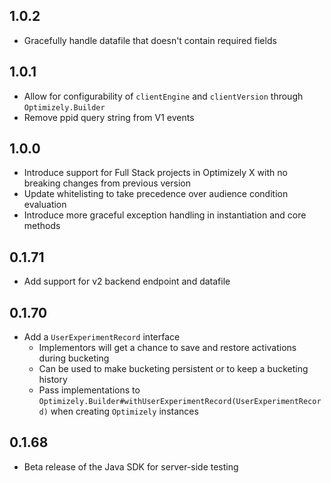 ## 1.0.2

- Gracefully handle datafile that doesn't contain required fields

## 1.0.1

- Allow for configurability of `clientEngine` and `clientVersion` through `Optimizely.Builder`
- Remove ppid query string from V1 events


## 1.0.0

- Introduce support for Full Stack projects in Optimizely X with no breaking changes from previous version
- Update whitelisting to take precedence over audience condition evaluation
- Introduce more graceful exception handling in instantiation and core methods

## 0.1.71

- Add support for v2 backend endpoint and datafile

## 0.1.70

- Add a `UserExperimentRecord` interface
    - Implementors will get a chance to save and restore activations during bucketing
    - Can be used to make bucketing persistent or to keep a bucketing history
    - Pass implementations to `Optimizely.Builder#withUserExperimentRecord(UserExperimentRecord)` when creating `Optimizely` instances

## 0.1.68

- Beta release of the Java SDK for server-side testing